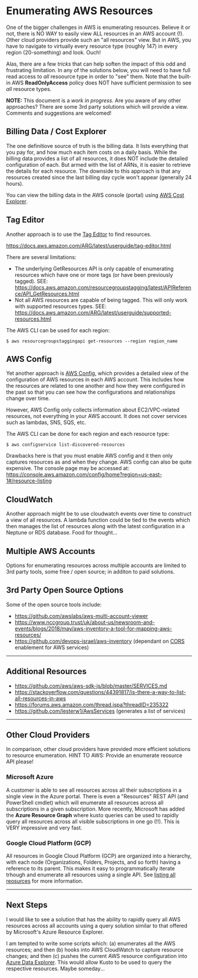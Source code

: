 # Enumerating AWS Resources
One of the bigger challenges in AWS is enumerating resources.
Believe it or not, there is NO WAY to easily view ALL resources in an AWS account (!).
Other cloud providers provide such an "all resources" view. But in AWS, you have to navigate to
virtually every resource type (roughly 147) in every region (20-something) and look. Ouch!

Alas, there are a few *tricks* that can help soften the impact of this odd 
and frustrating limitation.
In any of the solutions below, you will need to have full read access
to *all* resoource type in order to "see" them.
Note that the built-in AWS **ReadOnlyAccess** policy does NOT have sufficient permission to see *all* resource types.

**NOTE:** This document is a *work in progress*. Are you aware of any other approaches?
There are some 3rd party solutions which will provide a view. Comments and suggestions are welcomed!

## Billing Data / Cost Explorer
The one definitiove source of truth is the billing data.
It lists everything that you pay for, and how much each item costs on a daily basis.
While the billing data provides a list of all resources, it does NOT include the detailed configuration of each.
But armed with the list of ARNs, it is easier to retrieve the details for each resource.
The downside to this approach is that any resources created since the last billing day cycle won't appear
(generally 24 hours).

You can view the billing data in the AWS console (portal) using [AWS Cost Explorer](https://aws.amazon.com/aws-cost-management/aws-cost-explorer/).

## Tag Editor
Another approach is to use the [Tag Editor](https://console.aws.amazon.com/resource-groups/tag-editor/find-resources)
to find resources.

https://docs.aws.amazon.com/ARG/latest/userguide/tag-editor.html

There are several limitations:
* The underlying GetResources API is only capable of enumerating resources which have one or more tags (or have been previously tagged).
SEE: https://docs.aws.amazon.com/resourcegroupstagging/latest/APIReference/API_GetResources.html
* Not all AWS resources are capable of being tagged. This will only work with supported resources types. 
SEE: https://docs.aws.amazon.com/ARG/latest/userguide/supported-resources.html

The AWS CLI can be used for each region:
```
$ aws resourcegroupstaggingapi get-resources --region region_name
```


## AWS Config
Yet another approach is 
[AWS Config](http://docs.aws.amazon.com/config/latest/developerguide/WhatIsConfig.html),
which provides a detailed view of the configuration of AWS resources in each AWS account.
This includes how the resources are related to one another and how they were configured in the
past so that you can see how the configurations and relationships change over time.

However, AWS Config only collects information about EC2/VPC-related resources, not everything in your AWS account.
It does not cover services such as lambdas, SNS, SQS, etc.

The AWS CLI can be done for each region and each resource type:
```
$ aws configservice list-discovered-resources
```
Drawbacks here is that you must enable AWS config and it then only captures resources as and when they change.
AWS config  can also be quite expensive.
The console page may be accessed at:
https://console.aws.amazon.com/config/home?region=us-east-1#/resource-listing


## CloudWatch
Another approach might be to use cloudwatch events over time to construct a view of
all resources. A lambda function could be tied to the events which then manages the list of resources
along with the latest configuration in a Neptune or RDS database.  Food for thought...


## Multiple AWS Accounts
Options for enumerating resources across multiple accounts are limited to 3rd party tools,
some free / open source; in additon to paid solutions.


## 3rd Party Open Source Options
Some of the open source tools include:

* https://github.com/awslabs/aws-multi-account-viewer 
* https://www.nccgroup.trust/uk/about-us/newsroom-and-events/blogs/2018/may/aws-inventory-a-tool-for-mapping-aws-resources/
* https://github.com/devops-israel/aws-inventory (dependant on [CORS](https://enable-cors.org/) enablement for AWS services)


---
## Additional Resources

* https://github.com/aws/aws-sdk-js/blob/master/SERVICES.md
* https://stackoverflow.com/questions/44391817/is-there-a-way-to-list-all-resources-in-aws
* https://forums.aws.amazon.com/thread.jspa?threadID=235322
* https://github.com/lesterw1/AwsServices (generates a list of services)


---
## Other Cloud Providers
In comparison, other cloud providers have provided more efficient solutions to resource enumeration.
HINT TO AWS: Provide an enumerate reosurce API please!

### Microsoft Azure
A customer is able to see all resources across all their subscriptions in a single view in the Azure portal.
There is even a "Resources" REST API (and PowerShell cmdlet) which will enumerate all resources across all subscriptions in a given subscription.
More recently, Microsoft has added the **Azure Resource Graph** where kusto queries can be used to rapidly query all resources
across all visible subscriptions in one go (!!). This is VERY impressive and very fast.

### Google Cloud Platform (GCP)
All resources in Google Cloud Platform (GCP) are organized into a hierarchy, with each node (Organizations, Folders, Projects, and so forth) having a reference to its parent. This makes it easy to programmatically iterate trhough and enumerate all resources using 
a single API. See [listing all reosurces](https://cloud.google.com/resource-manager/docs/listing-all-resources) for more information.

---
## Next Steps
I would like to see a solution that has the ability to rapidly query all AWS resources across all accounts using a
query solution similar to that offered by Microsoft's Azure Resource Explorer.

I am tempted to write some scripts which: (a) enumerates all the AWS resources; and then (b) hooks into AWS CloudWatch to capture resource changes; and then (c) pushes the current AWS resource configuration into [Azure Data Explorer](https://azure.microsoft.com/en-us/services/data-explorer/). This would allow Kusto to be used to query the respective resources. Maybe someday...
